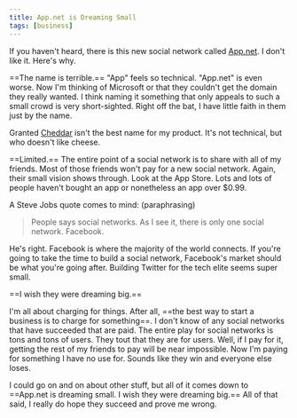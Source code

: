 ```yaml
---
title: App.net is Dreaming Small
tags: [business]
---
```


If you haven't heard, there is this new social network called [App.net](http://app.net). I don't like it. Here's why.

==The name is terrible.== "App" feels so technical. "App.net" is even worse. Now I'm thinking of Microsoft or that they couldn't get the domain they really wanted. I think naming it something that only appeals to such a small crowd is very short-sighted. Right off the bat, I have little faith in them just by the name.

Granted [Cheddar](http://cheddarapp.com) isn't the best name for my product. It's not technical, but who doesn't like cheese.

==Limited.== The entire point of a social network is to share with all of my friends. Most of those friends won't pay for a new social network. Again, their small vision shows through. Look at the App Store. Lots and lots of people haven't bought an app or nonetheless an app over $0.99.

A Steve Jobs quote comes to mind: (paraphrasing)

> People says social networks. As I see it, there is only one social network. Facebook.

He's right. Facebook is where the majority of the world connects. If you're going to take the time to build a social network, Facebook's market should be what you're going after. Building Twitter for the tech elite seems super small.

==I wish they were dreaming big.==

I'm all about charging for things. After all, ==the best way to start a business is to charge for something==. I don't know of any social networks that have succeeded that are paid. The entire play for social networks is tons and tons of users. They tout that they are for users. Well, if I pay for it, getting the rest of my friends to pay will be near impossible. Now I'm paying for something I have no use for. Sounds like they win and everyone else loses.

I could go on and on about other stuff, but all of it comes down to ==App.net is dreaming small. I wish they were dreaming big.== All of that said, I really do hope they succeed and prove me wrong.
